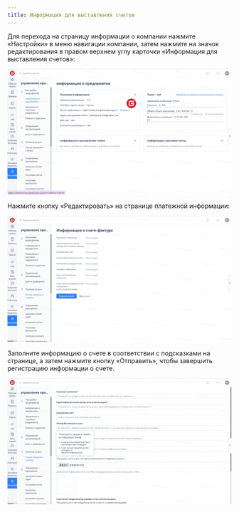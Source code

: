 ```yaml
---
title: Информация для выставления счетов
---
```

Для перехода на страницу информации о компании нажмите «Настройки» в меню навигации компании, затем нажмите на значок редактирования в правом верхнем углу карточки «Информация для выставления счетов»:

![Описание изображения](assets/image406.png)

Нажмите кнопку «Редактировать» на странице платежной информации:

![Описание изображения](assets/image407.png)

Заполните информацию о счете в соответствии с подсказками на странице, а затем нажмите кнопку «Отправить», чтобы завершить регистрацию информации о счете.

![Описание изображения](assets/image408.png)